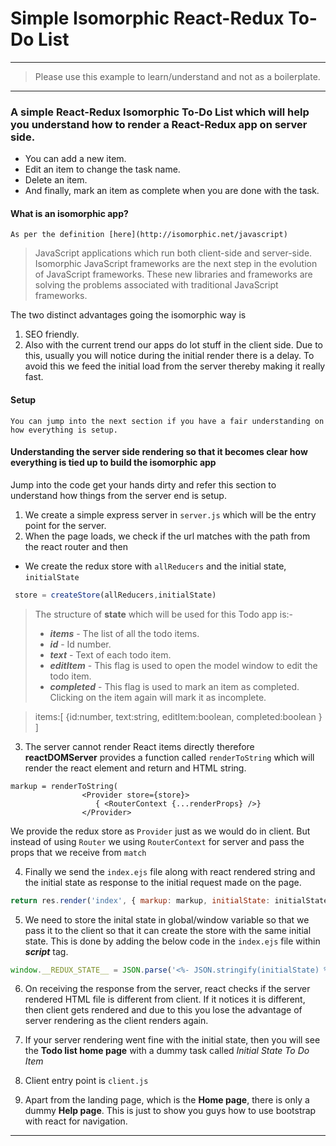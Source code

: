 # Simple Isomorphic React-Redux To-Do List
*** 
> Please use this example to learn/understand and not as a boilerplate.
***

### A simple React-Redux Isomorphic To-Do List which will help you understand how to render a React-Redux app on server side.
  - You can add a new item.
  - Edit an item to change the task name.
  - Delete an item.
  - And finally, mark an item as complete when you are done with the task.

#### What is an isomorphic app?
    As per the definition [here](http://isomorphic.net/javascript)
> JavaScript applications which run both client-side and server-side. Isomorphic JavaScript frameworks are the next step in the evolution of JavaScript frameworks. These new libraries and frameworks are solving the problems associated with traditional JavaScript frameworks.

The two distinct advantages going the isomorphic way is
1. SEO friendly.
2. Also with the current trend our apps do lot stuff in the client side. Due to this, usually you will notice during the initial render there is a delay. To avoid this we feed the initial load from the server thereby making it really fast.


#### Setup

    You can jump into the next section if you have a fair understanding on how everything is setup.

#### Understanding the server side rendering so that it becomes clear how everything is tied up to build the isomorphic app

Jump into the code get your hands dirty and refer this section to understand how things from the server end is setup.

1. We create a simple express server in `server.js` which will be the entry point for the server.
2. When the page loads, we check if the url matches with the path from the react router and then
  * We create the redux store with `allReducers` and the initial state, `initialState`

```javascript
 store = createStore(allReducers,initialState)
 ```     

>  The structure of **state** which will be used for this Todo app is:- 
>   - ***items*** - The list of all the todo items.
>   - ***id***    - Id number.
>   - ***text***  - Text of each todo item.
>   - ***editItem*** - This flag is used to open the model window to edit the todo item.
>   - ***completed*** - This flag is used to mark an item as completed. Clicking on the item again will mark it as incomplete.

>  items:[
      {id:number,
       text:string,
       editItem:boolean,
       completed:boolean
      }
  ]

3. The server cannot render React items directly therefore **reactDOMServer** provides a function called `renderToString` which will render the react element and return and HTML string. 

```babel
markup = renderToString(
                <Provider store={store}>
                   { <RouterContext {...renderProps} />}
                </Provider>
```

We provide the redux store as `Provider` just as we would do in client. But instead of using `Router` we using `RouterContext` for server and pass the props that we receive from `match` 

4. Finally we send the `index.ejs` file along with react rendered string and the initial state as response to the initial request made on the page.

```javascript
return res.render('index', { markup: markup, initialState: initialState });
```

5. We need to store the inital state in global/window variable so that we pass it to the client so that it can create the store with the same initial state. This is done by adding the below code in the `index.ejs` file within ***script*** tag.

```javascript
window.__REDUX_STATE__ = JSON.parse('<%- JSON.stringify(initialState) %>');
```

6. On receiving the response from the server, react checks if the server rendered HTML file is different from client. If it notices it is different, then client gets rendered and due to this you lose the advantage of server rendering as the client renders again. 

7. If your server rendering went fine with the initial state, then you will see the **Todo list home page** with a dummy task called *Initial State To Do Item*

8. Client entry point is `client.js`

9. Apart from the landing page, which is the **Home page**, there is only a dummy **Help page**. This is just to show you guys how to use bootstrap with react for navigation.

***


    

